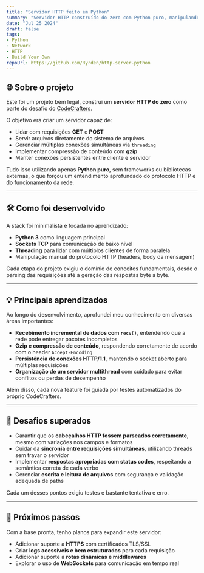 ```yaml
---
title: "Servidor HTTP feito em Python"
summary: "Servidor HTTP construído do zero com Python puro, manipulando conexões TCP, headers HTTP e concorrência com threads."
date: "Jul 25 2024"
draft: false
tags:
- Python
- Network
- HTTP
- Build Your Own
repoUrl: https://github.com/Ryrden/http-server-python
---
```


## 🌐 Sobre o projeto

Este foi um projeto bem legal, construi um **servidor HTTP do zero** como parte do desafio do [CodeCrafters](https://app.codecrafters.io/courses/http-server/overview).

O objetivo era criar um servidor capaz de:

- Lidar com requisições **GET** e **POST**
- Servir arquivos diretamente do sistema de arquivos
- Gerenciar múltiplas conexões simultâneas via `threading`
- Implementar compressão de conteúdo com **gzip**
- Manter conexões persistentes entre cliente e servidor

Tudo isso utilizando apenas **Python puro**, sem frameworks ou bibliotecas externas, o que forçou um entendimento aprofundado do protocolo HTTP e do funcionamento da rede.

---

## 🛠️ Como foi desenvolvido

A stack foi minimalista e focada no aprendizado:

- **Python 3** como linguagem principal  
- **Sockets TCP** para comunicação de baixo nível  
- **Threading** para lidar com múltiplos clientes de forma paralela  
- Manipulação manual do protocolo HTTP (headers, body da mensagem)  

Cada etapa do projeto exigiu o domínio de conceitos fundamentais, desde o parsing das requisições até a geração das respostas byte a byte.

---

## 💡 Principais aprendizados

Ao longo do desenvolvimento, aprofundei meu conhecimento em diversas áreas importantes:

- **Recebimento incremental de dados com `recv()`**, entendendo que a rede pode entregar pacotes incompletos
- **Gzip e compressão de conteúdo**, respondendo corretamente de acordo com o header `Accept-Encoding`
- **Persistência de conexões HTTP/1.1**, mantendo o socket aberto para múltiplas requisições
- **Organização de um servidor multithread** com cuidado para evitar conflitos ou perdas de desempenho

Além disso, cada nova feature foi guiada por testes automatizados do próprio CodeCrafters.

---

## 🧱 Desafios superados

- Garantir que os **cabeçalhos HTTP fossem parseados corretamente**, mesmo com variações nos campos e formatos
- Cuidar da **sincronia entre requisições simultâneas**, utilizando threads sem travar o servidor
- Implementar **respostas apropriadas com status codes**, respeitando a semântica correta de cada verbo
- Gerenciar **escrita e leitura de arquivos** com segurança e validação adequada de paths

Cada um desses pontos exigiu testes e bastante tentativa e erro.

---

## 🔁 Próximos passos

Com a base pronta, tenho planos para expandir este servidor:

- Adicionar suporte a **HTTPS** com certificados TLS/SSL
- Criar **logs acessíveis e bem estruturados** para cada requisição
- Adicionar suporte a **rotas dinâmicas e middlewares**
- Explorar o uso de **WebSockets** para comunicação em tempo real